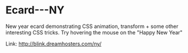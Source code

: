 # Ecard---NY
New year ecard demonstrating CSS animation, transform + some other interesting CSS tricks. Try hovering the mouse on the "Happy New Year"

Link: http://blink.dreamhosters.com/ny/
